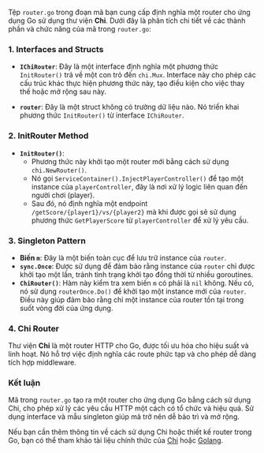 Tệp `router.go` trong đoạn mã bạn cung cấp định nghĩa một router cho ứng dụng Go sử dụng thư viện **Chi**. Dưới đây là phân tích chi tiết về các thành phần và chức năng của mã trong `router.go`:

### 1. **Interfaces and Structs**
- **`IChiRouter`**: Đây là một interface định nghĩa một phương thức `InitRouter()` trả về một con trỏ đến `chi.Mux`. Interface này cho phép các cấu trúc khác thực hiện phương thức này, tạo điều kiện cho việc thay thế hoặc mở rộng sau này.
  
- **`router`**: Đây là một struct không có trường dữ liệu nào. Nó triển khai phương thức `InitRouter()` từ interface `IChiRouter`.

### 2. **InitRouter Method**
- **`InitRouter()`**: 
  - Phương thức này khởi tạo một router mới bằng cách sử dụng `chi.NewRouter()`.
  - Nó gọi `ServiceContainer().InjectPlayerController()` để tạo một instance của `playerController`, đây là nơi xử lý logic liên quan đến người chơi (player).
  - Sau đó, nó định nghĩa một endpoint `/getScore/{player1}/vs/{player2}` mà khi được gọi sẽ sử dụng phương thức `GetPlayerScore` từ `playerController` để xử lý yêu cầu.

### 3. **Singleton Pattern**
- **Biến `m`**: Đây là một biến toàn cục để lưu trữ instance của `router`.
- **`sync.Once`**: Được sử dụng để đảm bảo rằng instance của `router` chỉ được khởi tạo một lần, tránh tình trạng khởi tạo đồng thời từ nhiều goroutines.
- **`ChiRouter()`**: Hàm này kiểm tra xem biến `m` có phải là `nil` không. Nếu có, nó sử dụng `routerOnce.Do()` để khởi tạo một instance mới của `router`. Điều này giúp đảm bảo rằng chỉ một instance của router tồn tại trong suốt vòng đời của ứng dụng.

### 4. **Chi Router**
Thư viện **Chi** là một router HTTP cho Go, được tối ưu hóa cho hiệu suất và linh hoạt. Nó hỗ trợ việc định nghĩa các route phức tạp và cho phép dễ dàng tích hợp middleware.

### Kết luận
Mã trong `router.go` tạo ra một router cho ứng dụng Go bằng cách sử dụng Chi, cho phép xử lý các yêu cầu HTTP một cách có tổ chức và hiệu quả. Sử dụng interface và mẫu singleton giúp mã trở nên dễ bảo trì và mở rộng.

Nếu bạn cần thêm thông tin về cách sử dụng Chi hoặc thiết kế router trong Go, bạn có thể tham khảo tài liệu chính thức của [Chi](https://github.com/go-chi/chi) hoặc [Golang](https://golang.org/doc/).